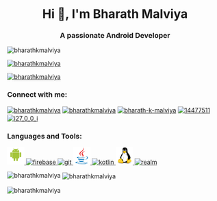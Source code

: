 <h1 align="center">Hi 👋, I'm Bharath Malviya</h1>
<h3 align="center">A passionate Android Developer</h3>

<p align="left"> <img src="https://komarev.com/ghpvc/?username=bharathkmalviya&label=Profile%20views&color=0e75b6&style=flat" alt="bharathkmalviya" /> </p>

<p align="left"> <a href="https://github.com/ryo-ma/github-profile-trophy"><img src="https://github-profile-trophy.vercel.app/?username=bharathkmalviya" alt="bharathkmalviya" /></a> </p>

<p align="left"> <a href="https://twitter.com/bharathkmalviya" target="blank"><img src="https://img.shields.io/twitter/follow/bharathkmalviya?logo=twitter&style=for-the-badge" alt="bharathkmalviya" /></a> </p>

<h3 align="left">Connect with me:</h3>
<p align="left">
<a href="https://dev.to/bharathkmalviya" target="blank"><img align="center" src="https://raw.githubusercontent.com/rahuldkjain/github-profile-readme-generator/master/src/images/icons/Social/devto.svg" alt="bharathkmalviya" height="30" width="40" /></a>
<a href="https://twitter.com/bharathkmalviya" target="blank"><img align="center" src="https://raw.githubusercontent.com/rahuldkjain/github-profile-readme-generator/master/src/images/icons/Social/twitter.svg" alt="bharathkmalviya" height="30" width="40" /></a>
<a href="https://linkedin.com/in/bharath-k-malviya" target="blank"><img align="center" src="https://raw.githubusercontent.com/rahuldkjain/github-profile-readme-generator/master/src/images/icons/Social/linked-in-alt.svg" alt="bharath-k-malviya" height="30" width="40" /></a>
<a href="https://stackoverflow.com/users/14477511" target="blank"><img align="center" src="https://raw.githubusercontent.com/rahuldkjain/github-profile-readme-generator/master/src/images/icons/Social/stack-overflow.svg" alt="14477511" height="30" width="40" /></a>
<a href="https://instagram.com/i27_0_0_i" target="blank"><img align="center" src="https://raw.githubusercontent.com/rahuldkjain/github-profile-readme-generator/master/src/images/icons/Social/instagram.svg" alt="i27_0_0_i" height="30" width="40" /></a>
</p>

<h3 align="left">Languages and Tools:</h3>
<p align="left"> <a href="https://developer.android.com" target="_blank" rel="noreferrer"> <img src="https://raw.githubusercontent.com/devicons/devicon/master/icons/android/android-original-wordmark.svg" alt="android" width="40" height="40"/> </a> <a href="https://firebase.google.com/" target="_blank" rel="noreferrer"> <img src="https://www.vectorlogo.zone/logos/firebase/firebase-icon.svg" alt="firebase" width="40" height="40"/> </a> <a href="https://git-scm.com/" target="_blank" rel="noreferrer"> <img src="https://www.vectorlogo.zone/logos/git-scm/git-scm-icon.svg" alt="git" width="40" height="40"/> </a> <a href="https://www.java.com" target="_blank" rel="noreferrer"> <img src="https://raw.githubusercontent.com/devicons/devicon/master/icons/java/java-original.svg" alt="java" width="40" height="40"/> </a> <a href="https://kotlinlang.org" target="_blank" rel="noreferrer"> <img src="https://www.vectorlogo.zone/logos/kotlinlang/kotlinlang-icon.svg" alt="kotlin" width="40" height="40"/> </a> <a href="https://www.linux.org/" target="_blank" rel="noreferrer"> <img src="https://raw.githubusercontent.com/devicons/devicon/master/icons/linux/linux-original.svg" alt="linux" width="40" height="40"/> </a> <a href="https://realm.io/" target="_blank" rel="noreferrer"> <img src="https://raw.githubusercontent.com/bestofjs/bestofjs-webui/8665e8c267a0215f3159df28b33c365198101df5/public/logos/realm.svg" alt="realm" width="40" height="40"/> </a> </p>

<p><img align="left" src="https://github-readme-stats.vercel.app/api/top-langs?username=bharathkmalviya&show_icons=true&locale=en&layout=compact" alt="bharathkmalviya" /></p>

<p>&nbsp;<img align="center" src="https://github-readme-stats.vercel.app/api?username=bharathkmalviya&show_icons=true&locale=en" alt="bharathkmalviya" /></p>

<p><img align="center" src="https://github-readme-streak-stats.herokuapp.com/?user=bharathkmalviya&" alt="bharathkmalviya" /></p>
